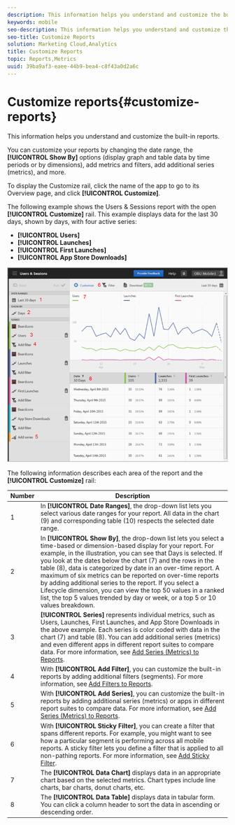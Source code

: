 ```yaml
---
description: This information helps you understand and customize the built-in reports.
keywords: mobile
seo-description: This information helps you understand and customize the built-in reports.
seo-title: Customize Reports
solution: Marketing Cloud,Analytics
title: Customize Reports
topic: Reports,Metrics
uuid: 39ba9af3-eaee-44b9-bea4-c8f43a0d2a6c
---
```


# Customize reports{#customize-reports}

This information helps you understand and customize the built-in reports.

You can customize your reports by changing the date range, the **[!UICONTROL Show By]** options (display graph and table data by time periods or by dimensions), add metrics and filters, add additional series (metrics), and more.

To display the Customize rail, click the name of the app to go to its Overview page, and click **[!UICONTROL Customize]**.

The following example shows the Users & Sessions report with the open **[!UICONTROL Customize]** rail. This example displays data for the last 30 days, shown by days, with four active series:

* **[!UICONTROL Users]** 
* **[!UICONTROL Launches]** 
* **[!UICONTROL First Launches]** 
* **[!UICONTROL App Store Downloads]**

![](assets/reports.png)

The following information describes each area of the report and the **[!UICONTROL Customize]** rail: 

| Number | Description |
|--- |--- |
|1|In **[!UICONTROL Date Ranges]**, the drop-down list lets you select various date ranges for your report. All data in the chart (9) and corresponding table (10) respects the selected date range.|
|2|In **[!UICONTROL Show By]**, the drop-down list lets you select a time-based or dimension-based display for your report.  For example, in the illustration, you can see that  Days is selected. If you look at the dates below the chart (7) and the rows in the table (8), data is categorized by date in an over-time report. A maximum of six metrics can be reported on over-time reports by adding additional series to the report.  If you select a Lifecycle dimension, you can view the top 50 values in a ranked list, the top 5 values trended by day or week, or a top 5 or 10 values breakdown.|
|3|**[!UICONTROL Series]** represents individual metrics, such as  Users,  Launches,  First Launches, and  App Store Downloads in the above example. Each series is color coded with data in the chart (7) and table (8).  You can add additional series (metrics) and even different apps in different report suites to compare data.  For more information, see  [Add Series (Metrics) to Reports](/help/using/usage/reports-customize/t-reports-series.md).|
|4|With **[!UICONTROL Add Filter]**, you can customize the built-in reports by adding additional filters (segments).  For more information, see  [Add Filters to Reports](/help/using/usage/reports-customize/t-reports-customize.md).|
|5|With **[!UICONTROL Add Series]**, you can customize the built-in reports by adding additional series (metrics) or apps in different report suites to compare data.  For more information, see [Add Series (Metrics) to Reports](/help/using/usage/reports-customize/t-reports-series.md).|
|6|With **[!UICONTROL Sticky Filter]**, you can create a filter that spans different reports. For example, you might want to see how a particular segment is performing across all mobile reports. A sticky filter lets you define a filter that is applied to all non-pathing reports.  For more information, see [Add Sticky Filter](/help/using/usage/reports-customize/t-sticky-filter.md).|
|7|The **[!UICONTROL Data Chart]** displays data in an appropriate chart based on the selected metrics. Chart types include line charts, bar charts, donut charts, etc.|
|8|The **[!UICONTROL Data Table]** displays data in tabular form. You can click a column header to sort the data in ascending or descending order.|

